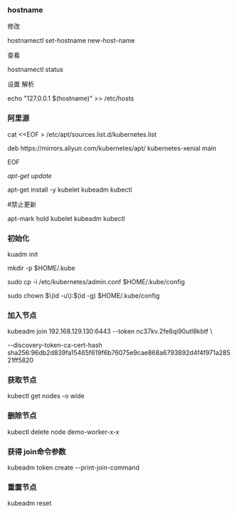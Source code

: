 ### hostname

修改

hostnamectl set-hostname new-host-name

查看

hostnamectl status

设置 解析

echo "127.0.0.1 $\(hostname\)" &gt;&gt; \/etc\/hosts

### 阿里源

cat &lt;&lt;EOF &gt; \/etc\/apt\/sources.list.d\/kubernetes.list

deb https:\/\/mirrors.aliyun.com\/kubernetes\/apt\/ kubernetes-xenial main

EOF

_apt-get update_

apt-get install -y kubelet kubeadm kubectl

\#禁止更新

apt-mark hold kubelet kubeadm kubectl

### 初始化

kuadm init

mkdir -p $HOME\/.kube

sudo cp -i \/etc\/kubernetes\/admin.conf $HOME\/.kube\/config

sudo chown $\(id -u\):$\(id -g\) $HOME\/.kube\/config

### 加入节点

kubeadm join 192.168.129.130:6443 --token nc37kv.2fe8qi90utl8kbtf \

--discovery-token-ca-cert-hash sha256:96db2d839fa15465f619f6b76075e9cae868a6793892d4f4f971a28521ff5820

### 获取节点

kubectl get nodes -o wide

### 删除节点

kubectl delete node demo-worker-x-x

### **获得 join命令参数**

kubeadm token create --print-join-command

### 重置节点

kubeadm reset

